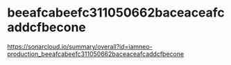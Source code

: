 # beeafcabeefc311050662baceaceafcaddcfbecone
https://sonarcloud.io/summary/overall?id=iamneo-production_beeafcabeefc311050662baceaceafcaddcfbecone
